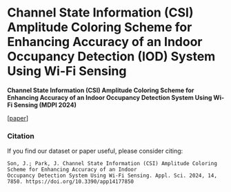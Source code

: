 # Channel State Information (CSI) Amplitude Coloring Scheme for Enhancing Accuracy of an Indoor Occupancy Detection (IOD) System Using Wi-Fi Sensing

**Channel State Information (CSI) Amplitude Coloring Scheme for Enhancing Accuracy of an Indoor Occupancy Detection System Using Wi-Fi Sensing (MDPI 2024)**

\[[paper](https://www.mdpi.com/2076-3417/14/17/7850)\]


### Citation
If you find our dataset or paper useful, please consider citing:
```
Son, J.; Park, J. Channel State Information (CSI) Amplitude Coloring Scheme for Enhancing Accuracy of an Indoor
Occupancy Detection System Using Wi-Fi Sensing. Appl. Sci. 2024, 14, 7850. https://doi.org/10.3390/app14177850
```

